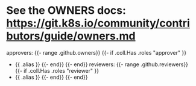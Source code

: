 # See the OWNERS docs: https://git.k8s.io/community/contributors/guide/owners.md
approvers:
{{- range .github.owners}}
{{- if .coll.Has .roles "approver" }}
- {{ .alias }}
{{- end}}
{{- end}}
reviewers:
{{- range .github.reviewers}}
{{- if .coll.Has .roles "reviewer" }}
- {{ .alias }}
{{- end}}
{{- end}}